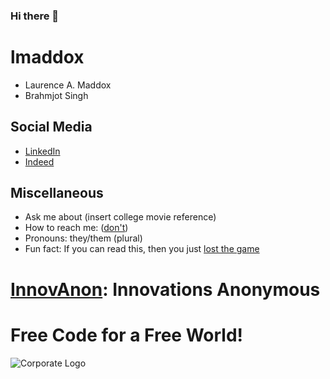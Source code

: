 ### Hi there 👋

<!--
**lmaddox/lmaddox** is a ✨ _special_ ✨ repository because its `README.md` (this file) appears on your GitHub profile.

Here are some ideas to get you started:

- 🔭 I’m currently working on ...
- 🌱 I’m currently learning ...
- 👯 I’m looking to collaborate on ...
- 🤔 I’m looking for help with ...
- 💬 Ask me about ...
- 📫 How to reach me: ...
- 😄 Pronouns: ...
- ⚡ Fun fact: ...
-->
# lmaddox
- Laurence A. Maddox
- Brahmjot Singh

## Social Media
- [LinkedIn](https://www.linkedin.com/in/lmaddox90/)
- [Indeed](https://my.indeed.com/p/laurencem-ktj32mw)

## Miscellaneous
- Ask me about (insert college movie reference)
- How to reach me: ([don't](https://devnull-as-a-service.com/))
- Pronouns: they/them (plural)
- Fun fact: If you can read this, then you just [lost the game](https://www.losethegame.com)

# [InnovAnon](https://InnovAnon-Inc.github.io): Innovations Anonymous
Free Code for a Free World!
==========
![Corporate Logo](https://innovanon-inc.github.io/assets/images/logo.gif)

